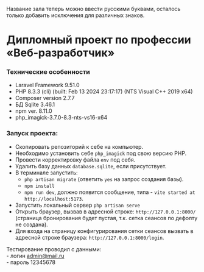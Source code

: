 Название зала теперь можно ввести русскими буквами, осталось только добавить исключения для различных знаков.

# Дипломный проект по профессии «Веб-разработчик»

### Технические особенности

- Laravel Framework 9.51.0
- PHP 8.3.3 (cli) (built: Feb 13 2024 23:17:17) (NTS Visual C++ 2019 x64)
- Composer version 2.7.7
- БД Sqlite 3.46.1
- npm ver. 8.11.0
- php_imagick-3.7.0-8.3-nts-vs16-x64


### Запуск проекта:
- Скопировать репозиторий к себе на компьютер.
- Необходимо установить себе `php_imagick` под свою версию PHP. 
- Провести корректировку файла `env` под себя.
- Удалить базу данных `database.sqlite`, если присутствует.
- В терминале запустить: 
  - `php artisan migrate` (ответить `yes` на запрос создания базы).
  - `npm install`
  - `npm run dev`, должно появится сообщение, типа -  `vite started at http://localhost:5173`.
- Запустить локальный сервер `php artisan serve`
- Открыть браузер, вызвав в адресной строке: `http://127.0.0.1:8000/` (страница бронирования будет пустая, т.к. сетка сеансов по дефолту не создана).
- Для входа на страницу конфигурирования сетки сеансов вызвать в адресной строке браузера: `http://127.0.0.1:8000/login`.

Тестирование проводил с данными: <br> - логин admin@mail.ru <br> - пароль 12345678
